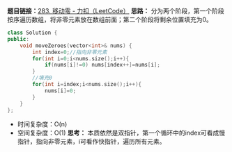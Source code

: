 **题目链接：**[283. 移动零 - 力扣（LeetCode）](https://leetcode.cn/problems/move-zeroes/description/?envType=study-plan-v2&envId=top-100-liked)
**思路：** 分为两个阶段，第一个阶段按序遍历数组，将非零元素放在数组前面；第二个阶段将剩余位置填充为0。

```cpp
class Solution {
public:
    void moveZeroes(vector<int>& nums) {
        int index=0;//指向非零元素
        for(int i=0;i<nums.size();i++){
            if(nums[i]!=0) nums[index++]=nums[i];
        }
        //填充0
        for(int i=index;i<nums.size();i++){
            nums[i]=0;
        }
    }
};
```
* 时间复杂度：O(n)
* 空间复杂度：O(1)
**思考：** 本质依然是双指针，第一个循环中的index可看成慢指针，指向非零元素，i可看作快指针，遍历所有元素。